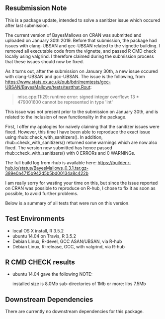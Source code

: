 ## Resubmission Note
This is a package update, intended to solve a sanitizer issue which occured after last submission. 

The current version of BayesMallows on CRAN was submitted and uploaded on January 30th 2019. Before that submission, the package had issues with clang-UBSAN and gcc-UBSAN related to the vignette building. I removed all executable code from the vignette, and passed R CMD check locally using valgrind. I therefore claimed during the submission process that these issues should now be fixed.

As it turns out, after the submission on January 30th, a new issue occured with clang-UBSAN and gcc-UBSAN. The issue is the following, from https://www.stats.ox.ac.uk/pub/bdr/memtests/gcc-UBSAN/BayesMallows/tests/testthat.Rout:

  > misc.cpp:11:29: runtime error: signed integer overflow: 13 * 479001600 cannot be represented in type 'int'

This issue was not present prior to the submission on January 30th, and is related to the inclusion of new functionality in the package.

First, I offer my apologies for naively claiming that the sanitizer issues were fixed. However, this time I have been able to reproduce the exact issue using rhub::check_with_sanitizers(). In addition, rhub::check_with_sanitizers() returned some warnings which are now also fixed. The version now submitted has hence passed rhub::check_with_sanitizers() with 0 ERRORs and 0 WARNINGs.

The full build log from rhub is available here: https://builder.r-hub.io/status/BayesMallows_0.3.1.tar.gz-389e0a4715b942d5b5bd00134a8c422b

I am really sorry for wasting your time on this, but since the issue reported on CRAN was possible to reproduce on R-hub, I chose to fix it as soon as possible, to avoid further problems.

Below is a summary of all tests that were run on this version.

## Test Environments
* local OS X install, R 3.5.2
* ubuntu 14.04 on Travis, R 3.5.2
* Debian Linux, R-devel, GCC ASAN/UBSAN, via R-hub
* Debian Linux, R-release, GCC, with valgrind, via R-hub

## R CMD CHECK results

* ubuntu 14.04 gave the following NOTE:

  installed size is  8.0Mb
  sub-directories of 1Mb or more:
    libs   7.5Mb

## Downstream Dependencies
There are currently no downstream dependencies for this package.
